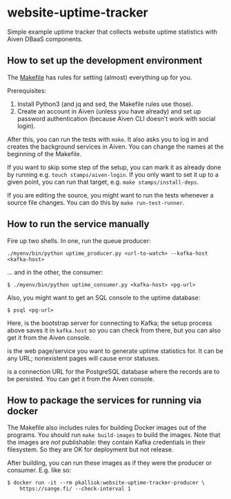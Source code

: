 # website-uptime-tracker

Simple example uptime tracker that collects website uptime statistics
with Aiven DBaaS components.

## How to set up the development environment

The [Makefile](./Makefile) has rules for setting (almost) everything up
for you.

Prerequisites:
 1. Install Python3 (and jq and sed, the Makefile rules use those).
 2. Create an account in Aiven (unless you have already) and set up
    password authentication (because Aiven CLI doesn't work with social
    login).

After this, you can run the tests with `make`.  It also asks you to log
in and creates the background services in Aiven.  You can change the
names at the beginning of the Makefile.

If you want to skip some step of the setup, you can mark it as already
done by running e.g. `touch stamps/aiven-login`.  If you only want to
set it up to a given point, you can run that target, e.g. `make
stamps/install-deps`.

If you are editing the source, you might want to run the tests whenever
a source file changes.  You can do this by `make run-test-runner`.

## How to run the service manually

Fire up two shells.  In one, run the queue producer:

```
./myenv/bin/python uptime_producer.py <url-to-watch> --kafka-host <kafka-host>
```

... and in the other, the consumer:

```
$ ./myenv/bin/python uptime_consumer.py <kafka-host> <pg-url>
```

Also, you might want to get an SQL console to the uptime database:

```
$ psql <pg-url>
```

Here, <kafka-host> is the bootstrap server for connecting to Kafka; the
setup process above saves it in `kafka.host` so you can check from
there, but you can also get it from the Aiven console.

<url-to-watch> is the web page/service you want to generate uptime
statistics for.  It can be any URL; nonexistent pages will cause error
statuses.

<pg-url> is a connection URL for the PostgreSQL database where the
records are to be persisted.  You can get it from the Aiven console.

## How to package the services for running via docker

The Makefile also includes rules for building Docker images out of the
programs.  You should run `make build-images` to build the images.  Note
that the images are _not_ publishable: they contain Kafka credentials in
their filesystem.  So they are OK for deployment but not release.

After building, you can run these images as if they were the producer or
consumer.  E.g. like so:

```
$ docker run -it --rm pkalliok:website-uptime-tracker-producer \
	https://sange.fi/ --check-interval 1
```

